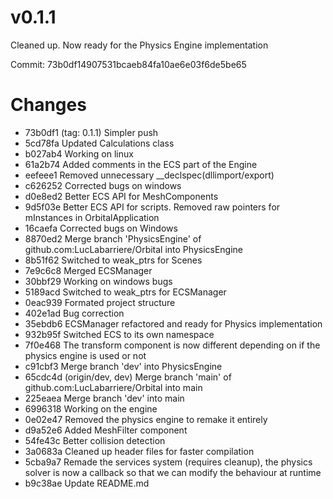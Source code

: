 # v0.1.1
Cleaned up. Now ready for the Physics Engine implementation

Commit: 73b0df14907531bcaeb84fa10ae6e03f6de5be65
# Changes
- 73b0df1 (tag: 0.1.1) Simpler push<MeshComponent>
- 5cd78fa Updated Calculations class
- b027ab4 Working on linux
- 61a2b74 Added comments in the ECS part of the Engine
- eefeee1 Removed unnecessary __declspec(dllimport/export)
- c626252 Corrected bugs on windows
- d0e8ed2 Better ECS API for MeshComponents
- 9d5f03e Better ECS API for scripts. Removed raw pointers for mInstances in OrbitalApplication
- 16caefa Corrected bugs on Windows
- 8870ed2 Merge branch 'PhysicsEngine' of github.com:LucLabarriere/Orbital into PhysicsEngine
- 8b51f62 Switched to weak_ptrs for Scenes
- 7e9c6c8 Merged ECSManager
- 30bbf29 Working on windows bugs
- 5189acd Switched to weak_ptrs for ECSManager
- 0eac939 Formated project structure
- 402e1ad Bug correction
- 35ebdb6 ECSManager refactored and ready for Physics implementation
- 932b95f Switched ECS to its own namespace
- 7f0e468 The transform component is now different depending on if the physics engine is used or not
- c91cbf3 Merge branch 'dev' into PhysicsEngine
- 65cdc4d (origin/dev, dev) Merge branch 'main' of github.com:LucLabarriere/Orbital into main
- 225eaea Merge branch 'dev' into main
- 6996318 Working on the engine
- 0e02e47 Removed the physics engine to remake it entirely
- d9a52e6 Added MeshFilter component
- 54fe43c Better collision detection
- 3a0683a Cleaned up header files for faster compilation
- 5cba9a7 Remade the services system (requires cleanup), the physics solver is now a callback so that we can modify the behaviour at runtime
- b9c38ae Update README.md
